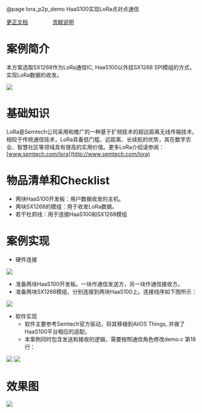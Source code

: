 @page lora_p2p_demo HaaS100实现LoRa点对点通信

[更正文档](https://gitee.com/alios-things/lora_p2p_demo/edit/rel_3.3.0/README.md) &emsp;&emsp;&emsp;&emsp; [贡献说明](https://g.alicdn.com/alios-things-3.3/doc/contribute_doc.html)

案例简介
====

本方案选取SX1268作为LoRa通信IC, HaaS100以外挂SX1268 SPI模组的方式，实现LoRa数据的收发。

<img src="https://img.alicdn.com/imgextra/i3/O1CN01584e971o2zXPL0DOc_!!6000000005168-0-tps-1288-132.jpg" style="max-width:800px;" />


基础知识
====

LoRa是Semtech公司采用和推广的一种基于扩频技术的超远距离无线传输技术。相较于传统通信技术，LoRa具备低门槛、远距离、长续航的优势，其在数字农业、智慧社区等领域具有很高的实用价值。更多LoRa介绍请参阅：[www.semtech.com/lora](http://www.semtech.com/lora)

物品清单和Checklist
==============

* 两块HaaS100开发板：用户数据收发的主机。
* 两块SX1268的模组：用于收发LoRa数据。
* 若干杜邦线：用于连接HaaS100和SX1268模组

案例实现
====

* 硬件连接

<img src="https://img.alicdn.com/imgextra/i1/O1CN01FEwNgJ1QjXYO3Rm5I_!!6000000002012-0-tps-1266-854.jpg" style="max-width:800px;" />

* 准备两块HaaS100开发板。一块作通信发送方，另一块作通信接收方。
* 准备两块SX1268模组，分别连接到两块HaaS100上。连接线序如下图所示：

<img src="https://img.alicdn.com/imgextra/i1/O1CN01JPy7ir21uex7305ZI_!!6000000007045-0-tps-438-181.jpg" style="max-width:800px;" />

* 软件实现 
  * 软件主要参考Semtech官方驱动，将其移植到AliOS Things, 并做了HaaS100平台相应的适配。
  * 本案例同时包含发送和接收的逻辑，需要按照通信角色修改demo.c 第18行：

<img src="https://img.alicdn.com/imgextra/i2/O1CN013dKGL41fQVKMaOY5A_!!6000000004001-2-tps-756-216.png" style="max-width:800px;" />

<img src="https://img.alicdn.com/imgextra/i4/O1CN01CXUyle1i6IhhbpjZ3_!!6000000004363-2-tps-728-210.png" style="max-width:800px;" />

效果图
===
<img src="https://img.alicdn.com/imgextra/i2/O1CN015ogTbg1e59FJ8nOSy_!!6000000003819-2-tps-2110-618.png" style="max-width:800px;" />
